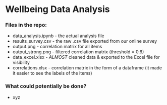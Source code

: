 # Wellbeing Data Analysis
 
### Files in the repo:
- data_analysis.ipynb - the actual analysis file
- results_survey.csv - the raw .csv file exported from our online survey
- output.png - correlation matrix for all items
- output_strong.png - filtered correlation matrix (threshold = 0.6)
- data_excel.xlsx - *ALMOST* cleaned data & exported to the Excel file for visibility
- correlations.xlsx - correlation matrix in the form of a dataframe (it made it easier to see the labels of the items)

### What could potentially be done?
- xyz
